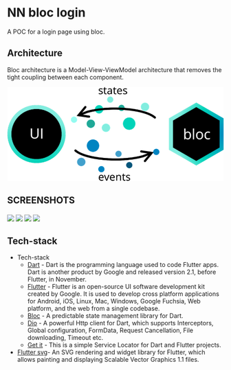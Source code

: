 
# NN bloc login  
A POC for a login page using bloc.
  
## Architecture 
Bloc architecture is a Model-View-ViewModel architecture that removes the tight coupling between each component.  
  
![Bloc](https://raw.githubusercontent.com/felangel/bloc/master/docs/assets/bloc_architecture.png)  
  
  
## SCREENSHOTS <p float="left">    
<p>
  <img src="https://user-images.githubusercontent.com/14147462/152492940-689cc6e7-3ffe-4a19-96cd-b5ab0dfa531d.png" width="200" />    
  <img src="https://user-images.githubusercontent.com/14147462/152492944-65b33966-9fc2-4cd3-b19e-badb96b89611.png" width="200" />    
  <img src="https://user-images.githubusercontent.com/14147462/152492950-e793b963-87d7-420b-afc6-bfc4ed98e663.png" width="200" /> 
  <img src="https://user-images.githubusercontent.com/14147462/152492958-7f2b1066-affe-441a-b90a-9a5892597b8d.png" width="200" /> 
</p>    
  
 
  
## Tech-stack  
  
* Tech-stack  
  * [Dart](https://dart.dev/) - Dart is the programming language used to code Flutter apps. Dart is another product by Google and released version 2.1, before Flutter, in November. 
  * [Flutter](https://flutter.dev/) - Flutter is an open-source UI software development kit created by Google. It is used to develop cross platform applications for Android, iOS, Linux, Mac, Windows, Google Fuchsia, Web platform, and the web from a single codebase. 
  * [Bloc](https://bloclibrary.dev/#/) - A predictable state management library for Dart.
  * [Dio](https://pub.dev/packages/dio) - A powerful Http client for Dart, which supports Interceptors, Global configuration, FormData, Request Cancellation, File downloading, Timeout etc.
  * [Get it](https://pub.dev/packages/get_it) - This is a simple Service Locator for Dart and Flutter projects.
 * [Flutter svg](https://pub.dev/packages/flutter_svg)- An SVG rendering and widget library for Flutter, which allows painting and displaying Scalable Vector Graphics 1.1 files.

 
